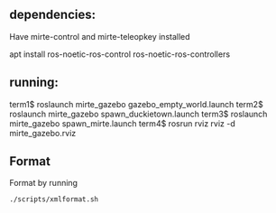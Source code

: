 ## dependencies:

Have mirte-control and mirte-teleopkey installed

apt install ros-noetic-ros-control ros-noetic-ros-controllers
## running:

term1$ roslaunch mirte_gazebo gazebo_empty_world.launch
term2$ roslaunch mirte_gazebo spawn_duckietown.launch
term3$ roslaunch mirte_gazebo spawn_mirte.launch
term4$ rosrun rviz rviz -d mirte_gazebo.rviz

## Format
Format by running 
```sh
./scripts/xmlformat.sh
```
